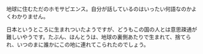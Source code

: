地球に住むただのホモサピエンス。自分が話しているのはいったい何語なのかよくわかりません。

日本というところに生まれついたようですが、どうもこの国の人とは意思疎通が難しいやうです。たぶん、ほんとうは、地球の裏側あたりで生まれて、捨てられ、いつのまに誰かにこの地に連れてこられたのでしょう。

